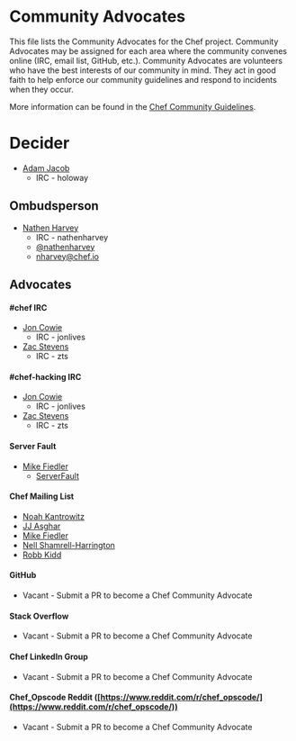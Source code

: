 <!-- This is a generated file. Please do not edit directly -->
<!-- Modify ADVOCATES.toml file and run `rake advocates:generate` to regenerate -->

# Community Advocates

This file lists the Community Advocates for the Chef project.  Community
Advocates may be assigned for each area where the community convenes online
(IRC, email list, GitHub, etc.).  Community Advocates are volunteers who have
the best interests of our community in mind.  They act in good faith to help
enforce our community guidelines and respond to incidents when they occur.

More information can be found in the [Chef Community Guidelines](https://github.com/chef/chef-rfc/blob/master/rfc020-community-guidelines.md).

# Decider

* [Adam Jacob](https://github.com/adamhjk)
  * IRC - holoway

## Ombudsperson

* [Nathen Harvey](https://github.com/nathenharvey)
  * IRC - nathenharvey
  * [@nathenharvey](https://twitter.com/nathenharvey)
  * [nharvey@chef.io](mailto:nharvey@chef.io)

## Advocates


#### \#chef IRC
* [Jon Cowie](https://github.com/jonlives)
  * IRC - jonlives
* [Zac Stevens](https://github.com/zts)
  * IRC - zts

#### \#chef-hacking IRC
* [Jon Cowie](https://github.com/jonlives)
  * IRC - jonlives
* [Zac Stevens](https://github.com/zts)
  * IRC - zts

#### Server Fault
* [Mike Fiedler](https://github.com/miketheman)
  * [ServerFault](http://serverfault.com/users/7309/mike-fiedler)

#### Chef Mailing List
* [Noah Kantrowitz](https://github.com/coderanger)
* [JJ Asghar](https://github.com/jjasghar)
* [Mike Fiedler](https://github.com/miketheman)
* [Nell Shamrell-Harrington](https://github.com/nshamrell)
* [Robb Kidd](https://github.com/robbkidd)

#### GitHub
* Vacant - Submit a PR to become a Chef Community Advocate

#### Stack Overflow
* Vacant - Submit a PR to become a Chef Community Advocate

#### Chef LinkedIn Group
* Vacant - Submit a PR to become a Chef Community Advocate

#### Chef_Opscode Reddit ([https://www.reddit.com/r/chef_opscode/](https://www.reddit.com/r/chef_opscode/))
* Vacant - Submit a PR to become a Chef Community Advocate
